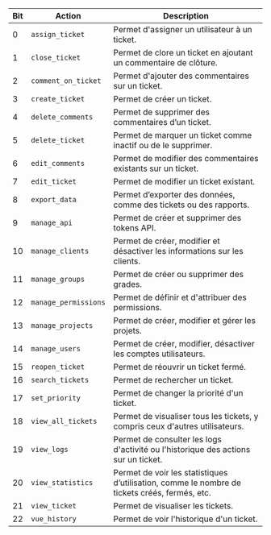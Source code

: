 | Bit | Action               | Description                                                                                   |
|-----|-----------------------|-----------------------------------------------------------------------------------------------|
| 0   | `assign_ticket`      | Permet d'assigner un utilisateur à un ticket.                                                 |
| 1   | `close_ticket`       | Permet de clore un ticket en ajoutant un commentaire de clôture.                              |
| 2   | `comment_on_ticket`  | Permet d'ajouter des commentaires sur un ticket.                                              |
| 3   | `create_ticket`      | Permet de créer un ticket.                                                                    |
| 4   | `delete_comments`    | Permet de supprimer des commentaires d’un ticket.                                             |
| 5   | `delete_ticket`      | Permet de marquer un ticket comme inactif ou de le supprimer.                                 |
| 6   | `edit_comments`      | Permet de modifier des commentaires existants sur un ticket.                                  |
| 7   | `edit_ticket`        | Permet de modifier un ticket existant.                                                        |
| 8   | `export_data`        | Permet d’exporter des données, comme des tickets ou des rapports.                             |
| 9   | `manage_api`         | Permet de créer et supprimer des tokens API.                                                  |
| 10  | `manage_clients`     | Permet de créer, modifier et désactiver les informations sur les clients.                     |
| 11  | `manage_groups`      | Permet de créer ou supprimer des grades.                                                      |
| 12  | `manage_permissions` | Permet de définir et d'attribuer des permissions.                                             |
| 13  | `manage_projects`    | Permet de créer, modifier et gérer les projets.                                               |
| 14  | `manage_users`       | Permet de créer, modifier, désactiver les comptes utilisateurs.                               |
| 15  | `reopen_ticket`      | Permet de réouvrir un ticket fermé.                                                           |
| 16  | `search_tickets`     | Permet de rechercher un ticket.                                                               |
| 17  | `set_priority`       | Permet de changer la priorité d'un ticket.                                                    |
| 18  | `view_all_tickets`   | Permet de visualiser tous les tickets, y compris ceux d'autres utilisateurs.                  |
| 19  | `view_logs`          | Permet de consulter les logs d'activité ou l'historique des actions sur un ticket.            |
| 20  | `view_statistics`    | Permet de voir les statistiques d’utilisation, comme le nombre de tickets créés, fermés, etc. |
| 21  | `view_ticket`        | Permet de visualiser les tickets.                                                             |
| 22  | `vue_history`        | Permet de voir l'historique d'un ticket.                                                      |

